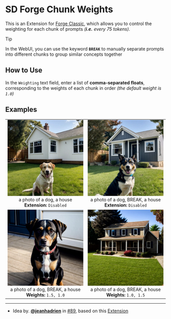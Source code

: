 # SD Forge Chunk Weights
This is an Extension for [Forge Classic](https://github.com/Haoming02/sd-webui-forge-classic), which allows you to control the weighting for each chunk of prompts *(**i.e.** every 75 tokens)*.

> [!Tip]
> In the WebUI, you can use the keyword **`BREAK`** to manually separate prompts into different chunks to group similar concepts together

## How to Use
In the `Weighting` text field, enter a list of **comma-separated floats**, corresponding to the weights of each chunk in order *(the default weight is `1.0`)*

## Examples

<table>
    <tr align="center">
        <td>
            <img src="./example/1.jpg" width=384><br>
            a photo of a dog, a house<br>
            <b>Extension:</b> <code>Disabled</code>
        </td>
        <td>
            <img src="./example/2.jpg" width=384><br>
            a photo of a dog, BREAK, a house<br>
            <b>Extension:</b> <code>Disabled</code>
        </td>
    </tr>
    <tr align="center">
        <td>
            <img src="./example/3.jpg" width=384><br>
            a photo of a dog, BREAK, a house<br>
            <b>Weights:</b> <code>1.5, 1.0</code>
        </td>
        <td>
            <img src="./example/4.jpg" width=384><br>
            a photo of a dog, BREAK, a house<br>
            <b>Weights:</b> <code>1.0, 1.5</code>
        </td>
    </tr>
</table>

<hr>

- Idea by. **[@jeanhadrien](https://github.com/jeanhadrien)** in [#89](https://github.com/Haoming02/sd-webui-forge-classic/issues/89), based on this [Extension](https://github.com/klimaleksus/stable-diffusion-webui-embedding-merge/)
